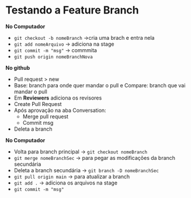 # Testando a Feature Branch

**No Computador**
* `git checkout -b nomeBranch` ->cria uma brach e entra nela
* `git add nomeArquivo` -> adiciona na stage
* `git commit -m "msg"` -> commmita
* `git push origin nomeBranchNova`

**No github**
* Pull request > new
* Base: branch para onde quer mandar o pull e Compare: branch que vai mandar o pull
* Em **Reviewers** adiciona os revisores
* Create Pull Request
* Após aprovação na aba Conversation:
    - Merge pull request
    - Commit msg
* Deleta a branch

**No Computador**
* Volta para branch principal -> `git checkout nomeBranch`
* `git merge nomeBranchSec` -> para pegar as modificações da branch secundária
* Deleta a branch secundária -> `git branch -D nomeBranchSec`
* `git pull origin main` -> para atualizar a branch
* `git add .` -> adiciona os arquivos na stage
* `git commit -m "msg"`

